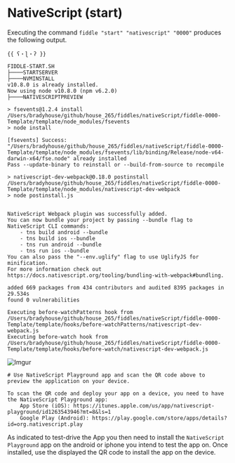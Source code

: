NativeScript (start)
======

Executing the command `fiddle "start" "nativescript" "0000"` produces the following output.

    {{ ʕ・ɭ・ʔ }}
    
    FIDDLE-START.SH
    ├────STARTSERVER
    ├────NVMINSTALL
    v10.8.0 is already installed.
    Now using node v10.8.0 (npm v6.2.0)
    ├────NATIVESCRIPTPREVIEW
    
    > fsevents@1.2.4 install /Users/bradyhouse/github/house_265/fiddles/nativeScript/fiddle-0000-Template/template/node_modules/fsevents
    > node install
    
    [fsevents] Success: "/Users/bradyhouse/github/house_265/fiddles/nativeScript/fiddle-0000-Template/template/node_modules/fsevents/lib/binding/Release/node-v64-darwin-x64/fse.node" already installed
    Pass --update-binary to reinstall or --build-from-source to recompile
    
    > nativescript-dev-webpack@0.18.0 postinstall /Users/bradyhouse/github/house_265/fiddles/nativeScript/fiddle-0000-Template/template/node_modules/nativescript-dev-webpack
    > node postinstall.js
    
    
    NativeScript Webpack plugin was successfully added.
    You can now bundle your project by passing --bundle flag to NativeScript CLI commands:
        - tns build android --bundle
        - tns build ios --bundle
        - tns run android --bundle
        - tns run ios --bundle
    You can also pass the "--env.uglify" flag to use UglifyJS for minification.
    For more information check out https://docs.nativescript.org/tooling/bundling-with-webpack#bundling.
    
    added 669 packages from 434 contributors and audited 8395 packages in 29.534s
    found 0 vulnerabilities
    
    Executing before-watchPatterns hook from /Users/bradyhouse/github/house_265/fiddles/nativeScript/fiddle-0000-Template/template/hooks/before-watchPatterns/nativescript-dev-webpack.js
    Executing before-watch hook from /Users/bradyhouse/github/house_265/fiddles/nativeScript/fiddle-0000-Template/template/hooks/before-watch/nativescript-dev-webpack.js

  ![Imgur](https://i.imgur.com/cq3RdRn.png)

    # Use NativeScript Playground app and scan the QR code above to preview the application on your device.
    
    To scan the QR code and deploy your app on a device, you need to have the NativeScript Playground app:
        App Store (iOS): https://itunes.apple.com/us/app/nativescript-playground/id1263543946?mt=8&ls=1
        Google Play (Android): https://play.google.com/store/apps/details?id=org.nativescript.play



As indicated to test-drive the App you then need to install the `NativeScript Playground` app on the android
or iphone you intend to test the app on.  Once installed, use the displayed the QR code to install the app
on the device.








